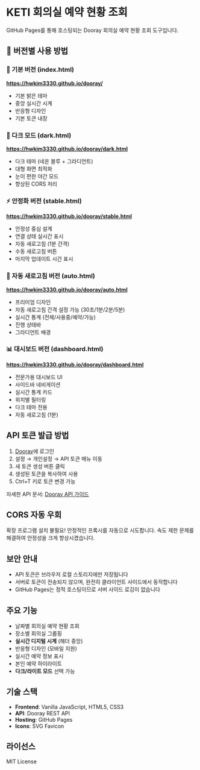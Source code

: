 # KETI 회의실 예약 현황 조회

GitHub Pages를 통해 호스팅되는 Dooray 회의실 예약 현황 조회 도구입니다.

## 🎨 버전별 사용 방법

### 📱 기본 버전 (index.html)
**https://hwkim3330.github.io/dooray/**
- 기본 밝은 테마
- 중앙 실시간 시계
- 반응형 디자인
- 기본 토큰 내장

### 🌙 다크 모드 (dark.html)
**https://hwkim3330.github.io/dooray/dark.html**
- 다크 테마 (네온 블루 + 그라디언트)
- 대형 화면 최적화
- 눈이 편한 야간 모드
- 향상된 CORS 처리

### ⚡ 안정화 버전 (stable.html)
**https://hwkim3330.github.io/dooray/stable.html**
- 안정성 중심 설계
- 연결 상태 실시간 표시
- 자동 새로고침 (1분 간격)
- 수동 새로고침 버튼
- 마지막 업데이트 시간 표시

### 🔄 자동 새로고침 버전 (auto.html)
**https://hwkim3330.github.io/dooray/auto.html**
- 프리미엄 디자인
- 자동 새로고침 간격 설정 가능 (30초/1분/2분/5분)
- 실시간 통계 (전체/사용중/예약/가능)
- 진행 상태바
- 그라디언트 배경

### 📊 대시보드 버전 (dashboard.html)
**https://hwkim3330.github.io/dooray/dashboard.html**
- 전문가용 대시보드 UI
- 사이드바 네비게이션
- 실시간 통계 카드
- 위치별 필터링
- 다크 테마 전용
- 자동 새로고침 (1분)

## API 토큰 발급 방법

1. [Dooray](https://dooray.com)에 로그인
2. 설정 → 개인설정 → API 토큰 메뉴 이동
3. 새 토큰 생성 버튼 클릭
4. 생성된 토큰을 복사하여 사용
5. Ctrl+T 키로 토큰 변경 가능

자세한 API 문서: [Dooray API 가이드](https://helpdesk.dooray.com/share/pages/9wWo-xwiR66BO5LGshgVTg/2939987647631384419)

## CORS 자동 우회

확장 프로그램 설치 불필요! 안정적인 프록시를 자동으로 시도합니다.
속도 제한 문제를 해결하여 안정성을 크게 향상시켰습니다.

## 보안 안내

- API 토큰은 브라우저 로컬 스토리지에만 저장됩니다
- 서버로 토큰이 전송되지 않으며, 완전히 클라이언트 사이드에서 동작합니다
- GitHub Pages는 정적 호스팅이므로 서버 사이드 로깅이 없습니다

## 주요 기능

- 날짜별 회의실 예약 현황 조회
- 장소별 회의실 그룹핑  
- **실시간 디지털 시계** (헤더 중앙)
- 반응형 디자인 (모바일 지원)
- 실시간 예약 정보 표시
- 본인 예약 하이라이트
- **다크/라이트 모드** 선택 가능

## 기술 스택

- **Frontend**: Vanilla JavaScript, HTML5, CSS3
- **API**: Dooray REST API
- **Hosting**: GitHub Pages
- **Icons**: SVG Favicon

## 라이선스

MIT License